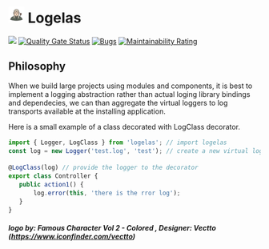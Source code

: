 # ![logo](_media/logelas_32.png) Logelas
 
[<img src="https://travis-ci.org/nodulusteam/logelas.svg?branch=master">](https://travis-ci.org/nodulusteam/logelas) 
 [![Quality Gate Status](https://sonarcloud.io/api/project_badges/measure?project=nodulusteam_logelas&metric=alert_status)](https://sonarcloud.io/dashboard?id=nodulusteam_logelas)
[![Bugs](https://sonarcloud.io/api/project_badges/measure?project=nodulusteam_logelas&metric=bugs)](https://sonarcloud.io/dashboard?id=nodulusteam_logelas)
[![Maintainability Rating](https://sonarcloud.io/api/project_badges/measure?project=nodulusteam_logelas&metric=sqale_rating)](https://sonarcloud.io/dashboard?id=nodulusteam_logelas)


## Philosophy
When we build large projects using modules and components, it is best to implement a logging abstraction rather than actual loging library bindings and dependecies, we can than aggregate the virtual loggers to log transports available at the installing application.

Here is a small example of a class decorated with LogClass decorator.

 ```typescript
import { Logger, LogClass } from 'logelas'; // import logelas
const log = new Logger('test.log', 'test'); // create a new virtual logger

@LogClass(log) // provide the logger to the decorator
export class Controller {   
    public action1() {
        log.error(this, 'there is the rror log');
    }
}

 ```




##### logo by: Famous Character Vol 2 - Colored , Designer: Vectto (https://www.iconfinder.com/vectto)
